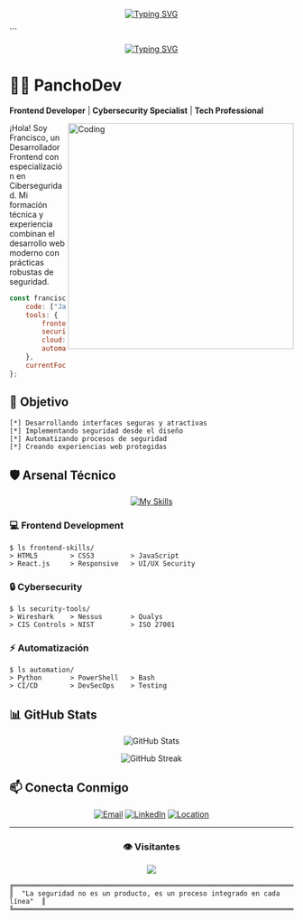 <div align="center">

[![Typing SVG](https://readme-typing-svg.demolab.com?font=Permanent+Marker&size=70&duration=2000&pause=1000&color=00A6FF&center=true&vCenter=true&width=600&height=100&lines=PanchoDev)](https://git.io/typing-svg)

</div>
```

<div align="center">
  
[![Typing SVG](https://readme-typing-svg.demolab.com?font=Fira+Code&pause=1000&color=0066FF&center=true&vCenter=true&width=435&lines=Frontend+Developer;Cybersecurity+Specialist;Ethical+Hacker;Security+Researcher)](https://git.io/typing-svg)

</div>

# 👨‍💻 PanchoDev
**Frontend Developer** | **Cybersecurity Specialist** | **Tech Professional**

<img align="right" alt="Coding" width="400" src="https://media.giphy.com/media/YQitE4YNQNahy/giphy.gif">

¡Hola! Soy Francisco, un Desarrollador Frontend con especialización en Ciberseguridad. Mi formación técnica y experiencia combinan el desarrollo web moderno con prácticas robustas de seguridad.

```javascript
const francisco = {
    code: ["Javascript", "HTML", "CSS", "Python", "Java"],
    tools: {
        frontend: ["React", "Responsive Design", "UI/UX"],
        security: ["Wireshark", "Nessus", "Qualys"],
        cloud: ["Azure", "AWS"],
        automation: ["Python", "PowerShell", "Bash"]
    },
    currentFocus: "Secure Frontend Development"
};
```

## 🎯 Objetivo
```ascii
[*] Desarrollando interfaces seguras y atractivas
[*] Implementando seguridad desde el diseño
[*] Automatizando procesos de seguridad
[*] Creando experiencias web protegidas
```

## 🛡️ Arsenal Técnico

<div align="center">

[![My Skills](https://skillicons.dev/icons?i=js,html,css,react,python,java,azure,git)](https://skillicons.dev)

</div>

### 💻 Frontend Development
```terminal
$ ls frontend-skills/
> HTML5        > CSS3         > JavaScript
> React.js     > Responsive   > UI/UX Security
```

### 🔒 Cybersecurity
```terminal
$ ls security-tools/
> Wireshark    > Nessus       > Qualys
> CIS Controls > NIST         > ISO 27001
```

### ⚡ Automatización
```terminal
$ ls automation/
> Python       > PowerShell   > Bash
> CI/CD        > DevSecOps    > Testing
```

## 📊 GitHub Stats

<div align="center">
  
![GitHub Stats](https://github-readme-stats.vercel.app/api?username=FranJavaCisco&show_icons=true&theme=radical)

![GitHub Streak](https://github-readme-streak-stats.herokuapp.com/?user=FranJavaCisco&theme=radical&count_private=true)

</div>

## 📫 Conecta Conmigo
<div align="center">
  
[![Email](https://img.shields.io/badge/Email-lopezf28%40gmail.com-blue?style=for-the-badge&logo=gmail)](mailto:lopezf28@gmail.com)
[![LinkedIn](https://img.shields.io/badge/LinkedIn-Connect-blue?style=for-the-badge&logo=linkedin)](https://linkedin.com/in/francisco-lopez)
[![Location](https://img.shields.io/badge/Location-Region%20de%20Ohiggins-green?style=for-the-badge&logo=google-maps)](https://www.google.com/maps)

</div>

---
<div align="center">

### 👁️ Visitantes
![](https://komarev.com/ghpvc/?username=FranJavaCisco&style=flat-square&color=00A6FF&base=90000)

</div>

```ascii
╔═══════════════════════════════════════════════════════════════════════════╗
║  "La seguridad no es un producto, es un proceso integrado en cada línea"  ║
╚═══════════════════════════════════════════════════════════════════════════╝
```
